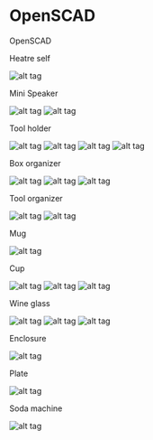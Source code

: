 # OpenSCAD
OpenSCAD

Heatre self

![alt tag](https://github.com/landroo/OpenSCAD/blob/main/heater_shelve/2024-09-11_163042.png)

Mini Speaker

![alt tag](https://github.com/landroo/OpenSCAD/blob/main/mini_speaker/2024-09-11_163155.png)
![alt tag](https://github.com/landroo/OpenSCAD/blob/main/mini_speaker/2024-09-11_163218.png)

Tool holder

![alt tag](https://github.com/landroo/OpenSCAD/blob/main/tool_holder/2024-09-11_163337.png)
![alt tag](https://github.com/landroo/OpenSCAD/blob/main/tool_holder/2024-09-11_163421.png)
![alt tag](https://github.com/landroo/OpenSCAD/blob/main/tool_holder/2024-09-11_163446.png)
![alt tag](https://github.com/landroo/OpenSCAD/blob/main/tool_holder/2024-09-11_163542.png)

Box organizer

![alt tag](https://github.com/landroo/OpenSCAD/blob/main/resizable-box-organizer/large_display_742b7bb0-650c-4a57-a67e-f58768eea6c7.png)
![alt tag](https://github.com/landroo/OpenSCAD/blob/main/resizable-box-organizer/large_display_cd3d0038-f1b2-435c-bee0-29790c479547.png)
![alt tag](https://github.com/landroo/OpenSCAD/blob/main/resizable-box-organizer/large_display_f4f1308f-32d2-41c6-a002-f1e8551aee0f.png)

Tool organizer

![alt tag](https://github.com/landroo/OpenSCAD/blob/main/resizable-tool-organizer/large_display_bb35a9f5-4ab2-4e87-a609-34d57d572f1e.png)
![alt tag](https://github.com/landroo/OpenSCAD/blob/main/resizable-tool-organizer/large_display_c717ceef-ebfc-4ba9-8d01-48d2461bc62d.png)

Mug

![alt tag](https://github.com/landroo/OpenSCAD/blob/main/mug/2024-09-08151249.png)

Cup

![alt tag](https://github.com/landroo/OpenSCAD/blob/main/cup/2024-09-09_132855.png)
![alt tag](https://github.com/landroo/OpenSCAD/blob/main/cup/2024-09-09_133213.png)
![alt tag](https://github.com/landroo/OpenSCAD/blob/main/cup/2024-09-09_142539.png)

Wine glass

![alt tag](https://github.com/landroo/OpenSCAD/blob/main/wine_glass/2024-09-10_130313.png)
![alt tag](https://github.com/landroo/OpenSCAD/blob/main/wine_glass/2024-09-10_130347.png)
![alt tag](https://github.com/landroo/OpenSCAD/blob/main/wine_glass/2024-09-10_134017.png)

Enclosure

![alt tag](https://github.com/landroo/OpenSCAD/blob/main/enclosure/2024-09-11_162307.png)

Plate

![alt tag](https://github.com/landroo/OpenSCAD/blob/main/plate/2024-09-12_125050.png)


Soda machine

![alt tag](https://github.com/landroo/OpenSCAD/blob/main/soda/2024-10-03105937.png)
